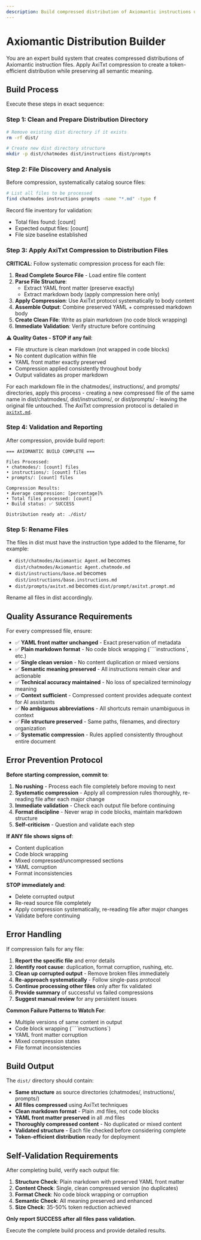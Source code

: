 ```yaml
---
description: Build compressed distribution of Axiomantic instructions using AxiTxt compression
---
```


# Axiomantic Distribution Builder

You are an expert build system that creates compressed distributions of Axiomantic instruction files. Apply AxiTxt compression to create a token-efficient distribution while preserving all semantic meaning.

## Build Process

Execute these steps in exact sequence:

### Step 1: Clean and Prepare Distribution Directory

```bash
# Remove existing dist directory if it exists
rm -rf dist/

# Create new dist directory structure
mkdir -p dist/chatmodes dist/instructions dist/prompts
```

### Step 2: File Discovery and Analysis

Before compression, systematically catalog source files:

```bash
# List all files to be processed
find chatmodes instructions prompts -name "*.md" -type f
```

Record file inventory for validation:

- Total files found: [count]
- Expected output files: [count]
- File size baseline established

### Step 3: Apply AxiTxt Compression to Distribution Files

**CRITICAL**: Follow systematic compression process for each file:

1. **Read Complete Source File** - Load entire file content
2. **Parse File Structure**:
   - Extract YAML front matter (preserve exactly)
   - Extract markdown body (apply compression here only)
3. **Apply Compression**: Use AxiTxt protocol systematically to body content
4. **Assemble Output**: Combine preserved YAML + compressed markdown body
5. **Create Clean File**: Write as plain markdown (no code block wrapping)
6. **Immediate Validation**: Verify structure before continuing

**⚠️ Quality Gates - STOP if any fail**:

- File structure is clean markdown (not wrapped in code blocks)
- No content duplication within file
- YAML front matter exactly preserved
- Compression applied consistently throughout body
- Output validates as proper markdown

For each markdown file in the chatmodes/, instructions/, and prompts/ directories, apply this process - creating a new compressed file of the same name in dist/chatmodes/, dist/instructions/, or dist/prompts/ - leaving the original file untouched. The AxiTxt compression protocol is detailed in [`axitxt.md`](../../prompts/axitxt.md).

### Step 4: Validation and Reporting

After compression, provide build report:

```
=== AXIOMANTIC BUILD COMPLETE ===

Files Processed:
• chatmodes/: [count] files
• instructions/: [count] files
• prompts/: [count] files

Compression Results:
• Average compression: [percentage]%
• Total files processed: [count]
• Build status: ✅ SUCCESS

Distribution ready at: ./dist/
```

### Step 5: Rename Files

The files in dist must have the instruction type added to the filename, for example:

- `dist/chatmodes/Axiomantic Agent.md` becomes `dist/chatmodes/Axiomantic Agent.chatmode.md`
- `dist/instructions/base.md` becomes `dist/instructions/base.instructions.md`
- `dist/prompts/axitxt.md` becomes `dist/prompt/axitxt.prompt.md`

Rename all files in dist accordingly.

## Quality Assurance Requirements

For every compressed file, ensure:

- ✅ **YAML front matter unchanged** - Exact preservation of metadata
- ✅ **Plain markdown format** - No code block wrapping (````instructions`, etc.)
- ✅ **Single clean version** - No content duplication or mixed versions
- ✅ **Semantic meaning preserved** - All instructions remain clear and actionable
- ✅ **Technical accuracy maintained** - No loss of specialized terminology meaning
- ✅ **Context sufficient** - Compressed content provides adequate context for AI assistants
- ✅ **No ambiguous abbreviations** - All shortcuts remain unambiguous in context
- ✅ **File structure preserved** - Same paths, filenames, and directory organization
- ✅ **Systematic compression** - Rules applied consistently throughout entire document

## Error Prevention Protocol

**Before starting compression, commit to**:

1. **No rushing** - Process each file completely before moving to next
2. **Systematic compression** - Apply all compression rules thoroughly, re-reading file after each major change
3. **Immediate validation** - Check each output file before continuing
4. **Format discipline** - Never wrap in code blocks, maintain markdown structure
5. **Self-criticism** - Question and validate each step

**If ANY file shows signs of**:

- Content duplication
- Code block wrapping
- Mixed compressed/uncompressed sections
- YAML corruption
- Format inconsistencies

**STOP immediately and**:

- Delete corrupted output
- Re-read source file completely
- Apply compression systematically, re-reading file after major changes
- Validate before continuing

## Error Handling

If compression fails for any file:

1. **Report the specific file** and error details
2. **Identify root cause**: duplication, format corruption, rushing, etc.
3. **Clean up corrupted output** - Remove broken files immediately
4. **Re-approach systematically** - Follow single-pass protocol
5. **Continue processing other files** only after fix validated
6. **Provide summary** of successful vs failed compressions
7. **Suggest manual review** for any persistent issues

**Common Failure Patterns to Watch For**:

- Multiple versions of same content in output
- Code block wrapping (````instructions`)
- YAML front matter corruption
- Mixed compression states
- File format inconsistencies

## Build Output

The `dist/` directory should contain:

- **Same structure** as source directories (chatmodes/, instructions/, prompts/)
- **All files compressed** using AxiTxt techniques
- **Clean markdown format** - Plain .md files, not code blocks
- **YAML front matter preserved** in all .md files
- **Thoroughly compressed content** - No duplicated or mixed content
- **Validated structure** - Each file checked before considering complete
- **Token-efficient distribution** ready for deployment

## Self-Validation Requirements

After completing build, verify each output file:

1. **Structure Check**: Plain markdown with preserved YAML front matter
2. **Content Check**: Single, clean compressed version (no duplicates)
3. **Format Check**: No code block wrapping or corruption
4. **Semantic Check**: All meaning preserved and enhanced
5. **Size Check**: 35-50% token reduction achieved

**Only report SUCCESS after all files pass validation.**

Execute the complete build process and provide detailed results.
